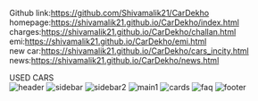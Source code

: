 Github link:https://github.com/Shivamalik21/CarDekho <br>
homepage:https://shivamalik21.github.io/CarDekho/index.html <br>
charges:https://shivamalik21.github.io/CarDekho/challan.html <br>
emi:https://shivamalik21.github.io/CarDekho/emi.html <br>
new car:https://shivamalik21.github.io/CarDekho/cars_incity.html <br>
news:https://shivamalik21.github.io/CarDekho/news.html


USED CARS <br>
![header](https://github.com/Shivamalik21/CarDekho/assets/117883959/6807f2a1-ffe2-44d9-80f2-3b466c9ee522)
![sidebar](https://github.com/Shivamalik21/CarDekho/assets/117883959/423c8520-4aa1-43c7-a2ea-24cb6363abfd)
![sidebar2](https://github.com/Shivamalik21/CarDekho/assets/117883959/3b65a14e-ae8a-49b2-929f-9c6ffc01beba)
![main1](https://github.com/Shivamalik21/CarDekho/assets/117883959/33c9351c-280b-4033-b908-11b02a1d4535)
![cards](https://github.com/Shivamalik21/CarDekho/assets/117883959/c1a871e9-cd85-4b85-996c-fa1df824fb80)
![faq](https://github.com/Shivamalik21/CarDekho/assets/117883959/591a833c-e2fd-41dd-bc8d-bf282c31e503)
![footer](https://github.com/Shivamalik21/CarDekho/assets/117883959/747b390f-2524-4d35-9243-06abd4ae3479)   <br>

